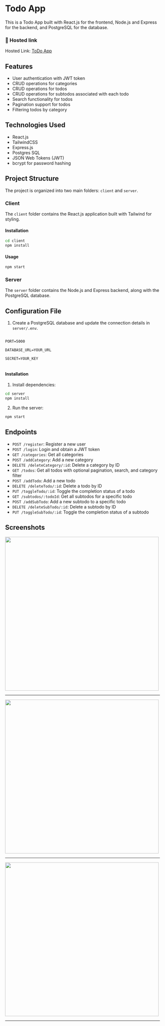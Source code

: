 # Todo App

This is a Todo App built with React.js for the frontend, Node.js and Express for the backend, and PostgreSQL for the database.

### 🔗 Hosted link

Hosted Link: [ToDo App]()

## Features

- User authentication with JWT token
- CRUD operations for categories
- CRUD operations for todos
- CRUD operations for subtodos associated with each todo
- Search functionality for todos
- Pagination support for todos
- Filtering todos by category

## Technologies Used

- React.js
- TailwindCSS
- Express.js
- Postgres SQL
- JSON Web Tokens (JWT)
- bcrypt for password hashing

## Project Structure

The project is organized into two main folders: `client` and `server`.

### Client

The `client` folder contains the React.js application built with Tailwind for styling.

#### Installation

```bash
cd client
npm install
```

#### Usage

```bash
npm start
```

### Server

The `server` folder contains the Node.js and Express backend, along with the PostgreSQL database.


## Configuration File
1. Create a PostgreSQL database and update the connection details in `server/.env`.

```ENV

PORT=5000

DATABASE_URL=YOUR_URL

SECRET=YOUR_KEY
 
```
#### Installation

1. Install dependencies:

```bash
cd server
npm install
```

2. Run the server:

```bash
npm start
```

## Endpoints

- `POST /register`: Register a new user
- `POST /login`: Login and obtain a JWT token
- `GET /categories`: Get all categories
- `POST /addCategory`: Add a new category
- `DELETE /deleteCategory/:id`: Delete a category by ID
- `GET /todos`: Get all todos with optional pagination, search, and category filter
- `POST /addTodo`: Add a new todo
- `DELETE /deleteTodo/:id`: Delete a todo by ID
- `PUT /toggleTodo/:id`: Toggle the completion status of a todo
- `GET /subtodos/:todoId`: Get all subtodos for a specific todo
- `POST /addSubTodo`: Add a new subtodo to a specific todo
- `DELETE /deleteSubTodo/:id`: Delete a subtodo by ID
- `PUT /toggleSubTodo/:id`: Toggle the completion status of a subtodo

## Screenshots
<img src="" width="500px">
<hr/>
<img src="" width="500px">
<hr/>
<img src="" width="500px">
<hr/>

 


